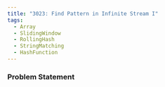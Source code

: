 ```yaml
---
title: "3023: Find Pattern in Infinite Stream I"
tags:
  - Array
  - SlidingWindow
  - RollingHash
  - StringMatching
  - HashFunction
---
```

### Problem Statement

